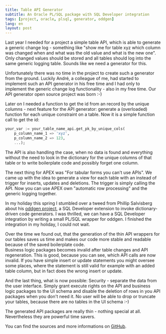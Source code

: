 ```yaml
---
title: Table API Generator
subtitle: An Oracle PL/SQL package with SQL Developer integration
tags: [project, oracle, plsql, generator, oddgen]
lang: en
layout: post
---
```

Last year I needed for a project a simple table API, which is able to generate a generic change log - something like "show me for table xyz which column was changed when and what was the old value and what is the new one". Only changed values should be stored and all tables should log into the same generic logging table. Sounds like we need a generator for this.

Unfortunately there was no time in the project to create such a generator from the ground. Luckily André, a colleague of me, had started to implement such an API generator in his free time and I had only to implement the generic change log functionality - also in my free time. Our API generator open source project was born :-)

Later on I needed a function to get the id from an record by the unique columns - next feature for the API generator: generate a (overloaded) function for each unique constraint on a table. Now it is a simple function call to get the id:

```sql
your_var := your_table_name_api.get_pk_by_unique_cols(
    p_column_name_1 => 'xyz',
    p_column_name_2 => 123,
    ...);
```

The API is also handling the case, when no data is found and everything without the need to look in the dictionary for the unique columns of that table or to write boilerplate code and possibly forget one column.

The next thing for APEX was "For tabular forms you can't use APIs". We came up with the idea to generate a view for each table with an instead of trigger for inserts, updates and deletions. The trigger is simply calling the API. Now you can use APEX own "automatic row processing" and the generic logging together.

In my holiday this spring I stumbled over a tweed from Phillip Salvisberg about his [oddgen project][1], a SQL Developer extension to invoke dictionary-driven code generators. I was thrilled, we can have a SQL Developer integration by writing a small PL/SQL wrapper for oddgen. I finished the integration in my holiday, I could not wait.

Over the time we found out, that the generation of the thin API wrappers for our tables saves us time and makes our code more stable and readable because of the saved boilerplate code.  
Business logic packages becomes invalid after table changes and API regeneration. This is good, because you can see, which API calls are now invalid. If you have simple insert or update statements you might oversee some places, where the statement is still valid for example with an added table column, but in fact does the wrong insert or update.

And the last thing, what is now possible: Security - separate the data from the user interface. Simply grant execute rights on the API and business logic packages to the UI schema and disable the deletion of rows in you API packages when you don't need it. No user will be able to drop or truncate your tables, because there are no tables in the UI schema :-)

The generated API packages are really thin - nothing special at all. Nevertheless they are powerful time savers.

You can find the sources and more informations on [GitHub][2].


[1]: https://www.oddgen.org
[2]: https://github.com/OraMUC/table-api-generator
